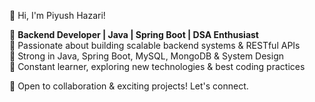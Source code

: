 👋 Hi, I'm Piyush Hazari!

🚀 **Backend Developer | Java | Spring Boot | DSA Enthusiast**  
🔹 Passionate about building scalable backend systems & RESTful APIs  
🔹 Strong in Java, Spring Boot, MySQL, MongoDB & System Design  
🔹 Constant learner, exploring new technologies & best coding practices  

📌 Open to collaboration & exciting projects! Let's connect.  
